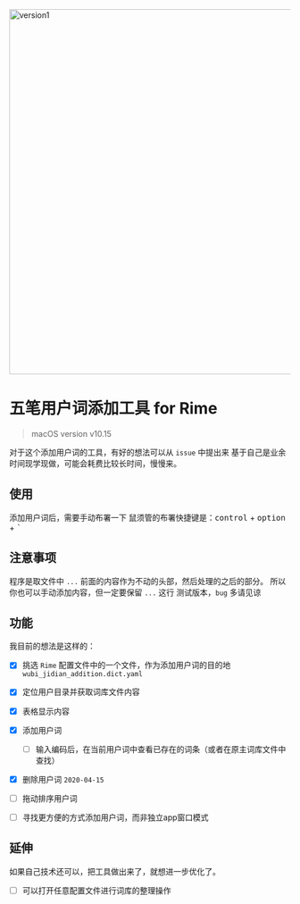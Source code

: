 
<img width="654" alt="version1" src="https://user-images.githubusercontent.com/12215982/79558725-3395ca00-80d7-11ea-9401-ed6a4967eaac.png">



# 五笔用户词添加工具  for Rime
> macOS version v10.15

对于这个添加用户词的工具，有好的想法可以从 `issue` 中提出来
基于自己是业余时间现学现做，可能会耗费比较长时间，慢慢来。

## 使用
添加用户词后，需要手动布署一下
鼠须管的布署快捷键是：<kbd>control</kbd> + <kbd>option</kbd> + <kbd>`</kbd>

## 注意事项
程序是取文件中 `...` 前面的内容作为不动的头部，然后处理的之后的部分。
所以你也可以手动添加内容，但一定要保留 `...` 这行
测试版本，`bug` 多请见谅

## 功能
我目前的想法是这样的：

- [x]   挑选 `Rime` 配置文件中的一个文件，作为添加用户词的目的地   `wubi_jidian_addition.dict.yaml`
- [x]   定位用户目录并获取词库文件内容
- [x]   表格显示内容
- [x]   添加用户词
    - [ ]   输入编码后，在当前用户词中查看已存在的词条（或者在原主词库文件中查找）
- [x]   删除用户词 `2020-04-15`
- [ ]   拖动排序用户词

- [ ]   寻找更方便的方式添加用户词，而非独立app窗口模式


## 延伸
如果自己技术还可以，把工具做出来了，就想进一步优化了。

- [ ]   可以打开任意配置文件进行词库的整理操作
